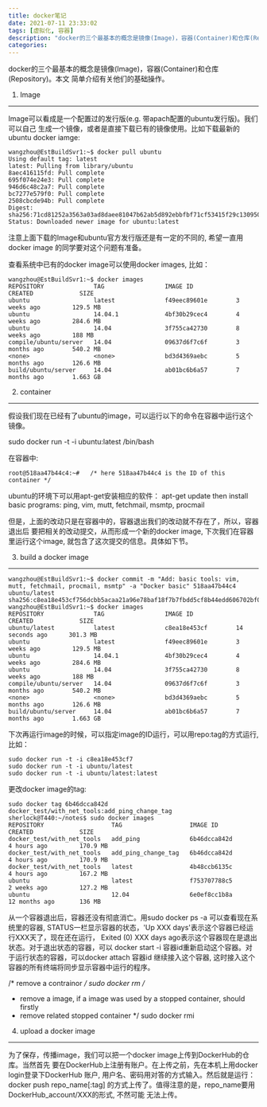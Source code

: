 ```yaml
---
title: docker笔记
date: 2021-07-11 23:33:02
tags: [虚拟化, 容器]
description: "docker的三个最基本的概念是镜像(Image)，容器(Container)和仓库(Repository)。本文简单介绍有关他们的基础操作。"
categories:
---
```


docker的三个最基本的概念是镜像(Image)，容器(Container)和仓库(Repository)。本文
简单介绍有关他们的基础操作。

1. Image
--------

Image可以看成是一个配置过的发行版(e.g. 带apach配置的ubuntu发行版)。我们可以自己
生成一个镜像，或者是直接下载已有的镜像使用。比如下载最新的ubuntu docker iamge:
```
wangzhou@EstBuildSvr1:~$ docker pull ubuntu
Using default tag: latest
latest: Pulling from library/ubuntu
8aec416115fd: Pull complete 
695f074e24e3: Pull complete 
946d6c48c2a7: Pull complete 
bc7277e579f0: Pull complete 
2508cbcde94b: Pull complete 
Digest: sha256:71cd81252a3563a03ad8daee81047b62ab5d892ebbfbf71cf53415f29c130950
Status: Downloaded newer image for ubuntu:latest
```
注意上面下载的Image和ubuntu官方发行版还是有一定的不同的, 希望一直用docker image
的同学要对这个问题有准备。

查看系统中已有的docker image可以使用docker images, 比如：
```
wangzhou@EstBuildSvr1:~$ docker images
REPOSITORY              TAG                 IMAGE ID            CREATED             SIZE
ubuntu                  latest              f49eec89601e        3 weeks ago         129.5 MB
ubuntu                  14.04.1             4bf30b29cec4        4 weeks ago         284.6 MB
ubuntu                  14.04               3f755ca42730        8 weeks ago         188 MB
compile/ubuntu/server   14.04               09637d6f7c6f        3 months ago        540.2 MB
<none>                  <none>              bd3d4369aebc        5 months ago        126.6 MB
build/ubuntu/server     14.04               ab01bc6b6a57        7 months ago        1.663 GB
```

2. container
------------

假设我们现在已经有了ubuntu的image，可以运行以下的命令在容器中运行这个镜像。

sudo docker run -t -i ubuntu:latest /bin/bash

在容器中:
```
root@518aa47b44c4:~#   /* here 518aa47b44c4 is the ID of this container */
```
ubuntu的环境下可以用apt-get安装相应的软件：
apt-get update
then install basic programs: ping, vim, mutt, fetchmail, msmtp, procmail

但是，上面的改动只是在容器中的，容器退出我们的改动就不存在了，所以，容器退出后
要把相关的改动提交，从而形成一个新的docker image, 下次我们在容器里运行这个image,
就包含了这次提交的信息。具体如下节。

3. build a docker image
-----------------------
```
wangzhou@EstBuildSvr1:~$ docker commit -m "Add: basic tools: vim, mutt, fetchmail, procmail, msmtp" -a "Docker basic" 518aa47b44c4 ubuntu/latest
sha256:c8ea18e453cf756dcbb5acaa21a96e78baf18f7b7fbdd5cf8b44edd606702bf0
wangzhou@EstBuildSvr1:~$ docker images
REPOSITORY              TAG                 IMAGE ID            CREATED             SIZE
ubuntu/latest           latest              c8ea18e453cf        14 seconds ago      301.3 MB
ubuntu                  latest              f49eec89601e        3 weeks ago         129.5 MB
ubuntu                  14.04.1             4bf30b29cec4        4 weeks ago         284.6 MB
ubuntu                  14.04               3f755ca42730        8 weeks ago         188 MB
compile/ubuntu/server   14.04               09637d6f7c6f        3 months ago        540.2 MB
<none>                  <none>              bd3d4369aebc        5 months ago        126.6 MB
build/ubuntu/server     14.04               ab01bc6b6a57        7 months ago        1.663 GB
```
下次再运行image的时候，可以指定image的ID运行，可以用repo:tag的方式运行, 比如：
```
sudo docker run -t -i c8ea18e453cf7
sudo docker run -t -i ubuntu/latest
sudo docker run -t -i ubuntu/latest:latest
```
更改docker image的tag:
```
sudo docker tag 6b46dcca842d docker_test/with_net_tools:add_ping_change_tag
sherlock@T440:~/notes$ sudo docker images
REPOSITORY                   TAG                   IMAGE ID            CREATED             SIZE
docker_test/with_net_tools   add_ping              6b46dcca842d        4 hours ago         170.9 MB
docker_test/with_net_tools   add_ping_change_tag   6b46dcca842d        4 hours ago         170.9 MB
docker_test/with_net_tools   latest                4b48ccb6135c        4 hours ago         167.2 MB
ubuntu                       latest                f753707788c5        2 weeks ago         127.2 MB
ubuntu                       12.04                 6e0ef8cc1b8a        12 months ago       136 MB
```

从一个容器退出后，容器还没有彻底消亡。用sudo docker ps -a 可以查看现在系统里的容器,
STATUS一栏显示容器的状态，'Up XXX days'表示这个容器已经运行XXX天了，现在还在运行，
Exited (0) XXX days ago表示这个容器现在是退出状态。对于退出状态的容器，可以
docker start -i 容器id重新启动这个容器。对于运行状态的容器，可以docker attach 容器id
继续接入这个容器, 这时接入这个容器的所有终端将同步显示容器中运行的程序。

/* remove a contrainor */
sudo docker rm
/*
 * remove a image, if a image was used by a stopped container, should firstly
 * remove related stopped container
 */
sudo docker rmi

4. upload a docker image
------------------------

为了保存，传播image，我们可以把一个docker image上传到DockerHub的仓库。当然首先
要在DockerHub上注册有账户。在上传之前，先在本机上用docker login登录下DockerHub
账户, 用户名、密码用对答的方式输入。然后就是运行：docker push repo_name[:tag]
的方式上传了。值得注意的是，repo_name要用DockerHub_account/XXX的形式, 不然可能
无法上传。
